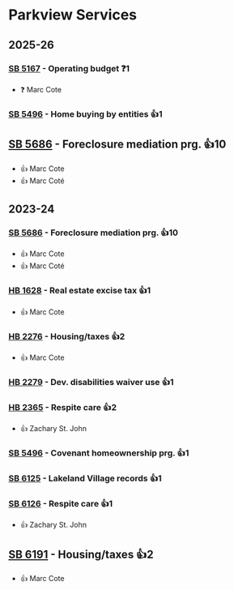 # Parkview Services
## 2025-26

### [SB 5167](/bill/2025-26/sb/5167/) - Operating budget   ❓1
* ❓ Marc Cote

### [SB 5496](/bill/2025-26/sb/5496/) - Home buying by entities 👍1  

## [SB 5686](/bill/2025-26/sb/5686/) - Foreclosure mediation prg. 👍10  
* 👍 Marc Cote
* 👍 Marc Coté

## 2023-24

### [SB 5686](/bill/2023-24/sb/5686/) - Foreclosure mediation prg. 👍10  
* 👍 Marc Cote
* 👍 Marc Coté

### [HB 1628](/bill/2023-24/hb/1628/) - Real estate excise tax 👍1  
* 👍 Marc Cote

### [HB 2276](/bill/2023-24/hb/2276/) - Housing/taxes 👍2  
* 👍 Marc Cote

### [HB 2279](/bill/2023-24/hb/2279/) - Dev. disabilities waiver use 👍1  

### [HB 2365](/bill/2023-24/hb/2365/) - Respite care 👍2  
* 👍 Zachary St. John

### [SB 5496](/bill/2023-24/sb/5496/) - Covenant homeownership prg. 👍1  

### [SB 6125](/bill/2023-24/sb/6125/) - Lakeland Village records 👍1  

### [SB 6126](/bill/2023-24/sb/6126/) - Respite care 👍1  
* 👍 Zachary St. John

## [SB 6191](/bill/2023-24/sb/6191/) - Housing/taxes 👍2  
* 👍 Marc Cote
